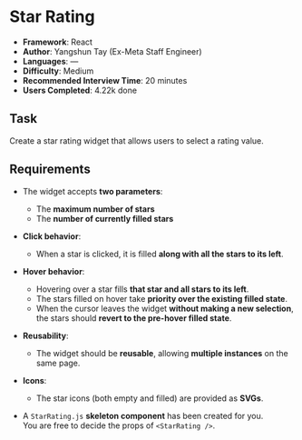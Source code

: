 # Star Rating

- **Framework**: React  
- **Author**: Yangshun Tay (Ex-Meta Staff Engineer)  
- **Languages**: —  
- **Difficulty**: Medium  
- **Recommended Interview Time**: 20 minutes  
- **Users Completed**: 4.22k done  

## Task

Create a star rating widget that allows users to select a rating value.

## Requirements

- The widget accepts **two parameters**:
  - The **maximum number of stars**
  - The **number of currently filled stars**

- **Click behavior**:
  - When a star is clicked, it is filled **along with all the stars to its left**.

- **Hover behavior**:
  - Hovering over a star fills **that star and all stars to its left**.
  - The stars filled on hover take **priority over the existing filled state**.
  - When the cursor leaves the widget **without making a new selection**, the stars should **revert to the pre-hover filled state**.

- **Reusability**:
  - The widget should be **reusable**, allowing **multiple instances** on the same page.

- **Icons**:
  - The star icons (both empty and filled) are provided as **SVGs**.

- A `StarRating.js` **skeleton component** has been created for you.  
  You are free to decide the props of `<StarRating />`.
